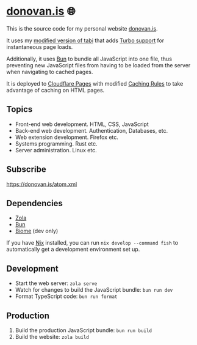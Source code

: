 # [donovan.is](https://donovan.is) 🌐

This is the source code for my personal website [donovan.is](https://donovan.is).

It uses my [modified version of tabi](https://github.com/donovanglover/tabi) that adds [Turbo support](https://turbo.hotwired.dev/) for instantaneous page loads.

Additionally, it uses [Bun](https://bun.sh/) to bundle all JavaScript into one file, thus preventing new JavaScript files from having to be loaded from the server when navigating to cached pages.

It is deployed to [Cloudflare Pages](https://www.cloudflare.com/developer-platform/pages/) with modified [Caching Rules](https://developers.cloudflare.com/cache/concepts/default-cache-behavior/) to take advantage of caching on HTML pages.

## Topics

- Front-end web development. HTML, CSS, JavaScript
- Back-end web development. Authentication, Databases, etc.
- Web extension development. Firefox etc.
- Systems programming. Rust etc.
- Server administration. Linux etc.

## Subscribe

<https://donovan.is/atom.xml>

## Dependencies

- [Zola](https://www.getzola.org/)
- [Bun](https://bun.sh/)
- [Biome](https://biomejs.dev/) (dev only)

If you have [Nix](https://nixos.org/) installed, you can run `nix develop --command fish` to automatically get a development environment set up.

## Development

- Start the web server: `zola serve`
- Watch for changes to build the JavaScript bundle: `bun run dev`
- Format TypeScript code: `bun run format`

## Production

1. Build the production JavaScript bundle: `bun run build`
2. Build the website: `zola build`
